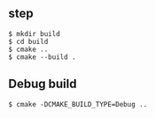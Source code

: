 
## step

	$ mkdir build
	$ cd build
	$ cmake ..
	$ cmake --build .

## Debug build

	$ cmake -DCMAKE_BUILD_TYPE=Debug ..

